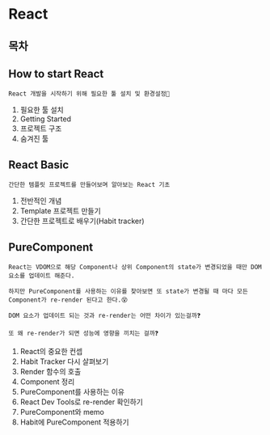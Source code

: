 # React

## 목차

## How to start React

```
React 개발을 시작하기 위해 필요한 툴 설치 및 환경설정🏃
```

1. 필요한 툴 설치
2. Getting Started
3. 프로젝트 구조
4. 숨겨진 툴

## React Basic

```
간단한 템플릿 프로젝트를 만들어보며 알아보는 React 기초
```

1. 전반적인 개념
2. Template 프로젝트 만들기
3. 간단한 프로젝트로 배우기(Habit tracker)

## PureComponent

```
React는 VDOM으로 해당 Component나 상위 Component의 state가 변경되었을 때만 DOM 요소를 업데이트 해준다.

하지만 PureComponent를 사용하는 이유를 찾아보면 또 state가 변경될 때 마다 모든 Component가 re-render 된다고 한다.😵

DOM 요소가 업데이트 되는 것과 re-render는 어떤 차이가 있는걸까❓

또 왜 re-render가 되면 성능에 영향을 끼치는 걸까❓
```

1. React의 중요한 컨셉
2. Habit Tracker 다시 살펴보기
3. Render 함수의 호출
4. Component 정리
5. PureComponent를 사용하는 이유
6. React Dev Tools로 re-render 확인하기
7. PureComponent와 memo
8. Habit에 PureComponent 적용하기